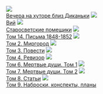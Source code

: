 ![](/books/prose_rus_classic/Николай%20Васильевич%20Гоголь/Вечера%20на%20хуторе%20близ%20Диканьки.jpg)  
[Вечера на хуторе близ Диканьки](/books/prose_rus_classic/Николай%20Васильевич%20Гоголь/Вечера%20на%20хуторе%20близ%20Диканьки)
![](/books/prose_rus_classic/Николай%20Васильевич%20Гоголь/Вий.jpg)  
[Вий](/books/prose_rus_classic/Николай%20Васильевич%20Гоголь/Вий)
![](/books/prose_rus_classic/Николай%20Васильевич%20Гоголь/Старосветские%20помещики.jpg)  
[Старосветские помещики](/books/prose_rus_classic/Николай%20Васильевич%20Гоголь/Старосветские%20помещики)
![](/books/prose_rus_classic/Николай%20Васильевич%20Гоголь/Том%2014.%20Письма%201848-1852.jpg)  
[Том 14. Письма 1848-1852](/books/prose_rus_classic/Николай%20Васильевич%20Гоголь/Том%2014.%20Письма%201848-1852)
![](/books/prose_rus_classic/Николай%20Васильевич%20Гоголь/Том%202.%20Миргород.jpg)  
[Том 2. Миргород](/books/prose_rus_classic/Николай%20Васильевич%20Гоголь/Том%202.%20Миргород)
![](/books/prose_rus_classic/Николай%20Васильевич%20Гоголь/Том%203.%20Повести.jpg)  
[Том 3. Повести](/books/prose_rus_classic/Николай%20Васильевич%20Гоголь/Том%203.%20Повести)
![](/books/prose_rus_classic/Николай%20Васильевич%20Гоголь/Том%204.%20Ревизор.jpg)  
[Том 4. Ревизор](/books/prose_rus_classic/Николай%20Васильевич%20Гоголь/Том%204.%20Ревизор)
![](/books/prose_rus_classic/Николай%20Васильевич%20Гоголь/Том%206.%20Мертвые%20души.%20Том%201.jpg)  
[Том 6. Мертвые души. Том 1](/books/prose_rus_classic/Николай%20Васильевич%20Гоголь/Том%206.%20Мертвые%20души.%20Том%201)
![](/books/prose_rus_classic/Николай%20Васильевич%20Гоголь/Том%207.%20Мертвые%20души.%20Том%202.jpg)  
[Том 7. Мертвые души. Том 2](/books/prose_rus_classic/Николай%20Васильевич%20Гоголь/Том%207.%20Мертвые%20души.%20Том%202)
![](/books/prose_rus_classic/Николай%20Васильевич%20Гоголь/Том%208.%20Статьи.jpg)  
[Том 8. Статьи](/books/prose_rus_classic/Николай%20Васильевич%20Гоголь/Том%208.%20Статьи)
![](/books/prose_rus_classic/Николай%20Васильевич%20Гоголь/Том%209.%20Наброски,%20конспекты,%20планы.jpg)  
[Том 9. Наброски, конспекты, планы](/books/prose_rus_classic/Николай%20Васильевич%20Гоголь/Том%209.%20Наброски,%20конспекты,%20планы)